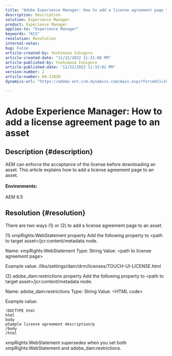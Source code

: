 ```yaml
---
title: "Adobe Experience Manager: How to add a license agreement page to an asset"
description: Description
solution: Experience Manager
product: Experience Manager
applies-to: "Experience Manager"
keywords: "KCS"
resolution: Resolution
internal-notes: 
bug: False
article-created-by: Yoshimasa Ishiguro
article-created-date: "11/22/2022 11:31:08 PM"
article-published-by: Yoshimasa Ishiguro
article-published-date: "11/22/2022 11:33:02 PM"
version-number: 2
article-number: KA-21020
dynamics-url: "https://adobe-ent.crm.dynamics.com/main.aspx?forceUCI=1&pagetype=entityrecord&etn=knowledgearticle&id=b97a08ba-bd6a-ed11-9561-6045bd006a22"

---
```

# Adobe Experience Manager: How to add a license agreement page to an asset

## Description {#description}

AEM can enforce the acceptance of the license before downloading an asset. This article explains how to add a license agreement page to an asset.<br><br><b>Environments:</b><br><br>AEM 6.5

## Resolution {#resolution}


There are two ways (1) or (2) to add a license agreement page to an asset.

(1) xmpRights:WebStatement property
Add the following property to &lt;path to target asset&gt;/jcr:content/metadata node.

Name: xmpRights:WebStatement
Type: String
Value: &lt;path to license agreement page&gt;

Example value: /libs/settings/dam/drm/licenses/TOUCH-UI-LICENSE.html

(2) adobe_dam:restrictions property
Add the following property to &lt;path to target asset&gt;/jcr:content/metadata node.

Name: adobe_dam:restrictions
Type: String
Value: &lt;HTML code&gt;

Example value:






```
!DOCTYPE html
html
body
pSample license agreement description/p
/body
/html
```




xmpRights:WebStatement supersedes when you set both xmpRights:WebStatement and adobe_dam:restrictions.
